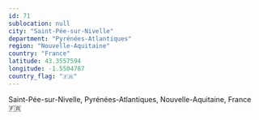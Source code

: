 ```yaml
---
id: 71
sublocation: null
city: "Saint-Pée-sur-Nivelle"
department: "Pyrénées-Atlantiques"
region: "Nouvelle-Aquitaine"
country: "France"
latitude: 43.3557594
longitude: -1.5504787
country_flag: "🇫🇷"
---
```

Saint-Pée-sur-Nivelle, Pyrénées-Atlantiques, Nouvelle-Aquitaine, France 🇫🇷